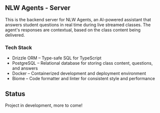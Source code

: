## NLW Agents - Server

This is the backend server for NLW Agents, an AI-powered assistant that answers student questions in real time during live streamed classes. The agent's responses are contextual, based on the class content being delivered.

### Tech Stack
- Drizzle ORM – Type-safe SQL for TypeScript
- PostgreSQL – Relational database for storing class content, questions, and answers
- Docker – Containerized development and deployment environment
- Biome – Code formatter and linter for consistent style and performance

## Status
Project in development, more to come!
